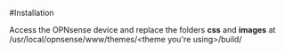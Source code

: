 #Installation

Access the OPNsense device and replace the folders **css** and **images** at /usr/local/opnsense/www/themes/<theme you're using>/build/
